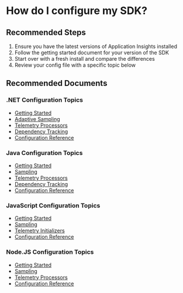 <properties 
    pageTitle="How do I configure my SDK?"
    description="Will give locations and instructions on how to configure the SDK"
    service="microsoft.insights"
    resource="components"
    authors="debugthings"
    ms.author="jamdavi"
    articleId="insights_sdkconfiguration"
    displayOrder="102"
    selfHelpType="resource"
    cloudEnvironments="public, Fairfax"
    productPesIds="15693" 
    supportTopicIds="32602224, 32602223"
 	ownershipId="AzureMonitoring_ApplicationInsights"
/>
 
# How do I configure my SDK?

## **Recommended Steps**

1. Ensure you have the latest versions of Application Insights installed
2. Follow the getting started document for your version of the SDK
3. Start over with a fresh install and compare the differences
4. Review your config file with a specific topic below

## **Recommended Documents**

### **.NET Configuration Topics**<br>

* [Getting Started](https://docs.microsoft.com/azure/azure-monitor/app/asp-net)
* [Adaptive Sampling](https://docs.microsoft.com/azure/azure-monitor/app/sampling#adaptive-sampling-at-your-web-server)
* [Telemetry Processors](https://docs.microsoft.com/azure/azure-monitor/app/api-filtering-sampling)
* [Dependency Tracking](https://docs.microsoft.com/azure/azure-monitor/app/asp-net-dependencies#set-up-dependency-monitoring)
* [Configuration Reference](https://docs.microsoft.com/azure/azure-monitor/app/configuration-with-applicationinsights-config)

### **Java Configuration Topics**<br>

* [Getting Started](https://docs.microsoft.com/azure/azure-monitor/app/java-get-started)
* [Sampling](https://docs.microsoft.com/azure/azure-monitor/app/sampling#configuring-fixed-rate-sampling-in-java)
* [Telemetry Processors](https://docs.microsoft.com/azure/azure-monitor/app/java-filter-telemetry)
* [Dependency Tracking](https://docs.microsoft.com/azure/azure-monitor/app/java-agent)
* [Configuration Reference](https://github.com/Microsoft/ApplicationInsights-Java/wiki/ApplicationInsights.XML)

### **JavaScript Configuration Topics**<br>

* [Getting Started](https://docs.microsoft.com/azure/azure-monitor/app/javascript)
* [Sampling](https://docs.microsoft.com/azure/azure-monitor/app/sampling#sampling-for-web-pages-with-javascript)
* [Telemetry Initializers](https://github.com/Microsoft/ApplicationInsights-JS/blob/master/API-reference.md#addtelemetryinitializer)
* [Configuration Reference](https://github.com/Microsoft/ApplicationInsights-JS/blob/master/API-reference.md#config)

### **Node.JS Configuration Topics**<br>

* [Getting Started](https://docs.microsoft.com/azure/azure-monitor/app/nodejs)
* [Sampling](https://github.com/Microsoft/ApplicationInsights-node.js/#sampling)
* [Telemetry Processors](https://github.com/Microsoft/ApplicationInsights-node.js/#preprocess-data-with-telemetry-processors)
* [Configuration Reference](https://github.com/Microsoft/ApplicationInsights-node.js/#advanced-configuration-options)
